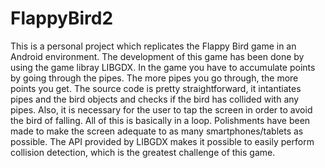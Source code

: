 # FlappyBird2
This is a personal project which replicates the Flappy Bird game in an Android environment. 
The development of this game has been done by using the game libray LIBGDX.
In the game you have to accumulate points by going through the pipes. The more pipes you go through, the more points you get. 
The source code is pretty straightforward, it intantiates pipes and the bird objects and checks if the bird has collided with any pipes. 
Also, it is necessary for the user to tap the screen in order to avoid the bird of falling. All of this is basically in a loop.
Polishments have been made to make the screen adequate to as many smartphones/tablets as possible. 
The API provided by LIBGDX makes it possible to easily perform collision detection, which is the greatest challenge of this game.
